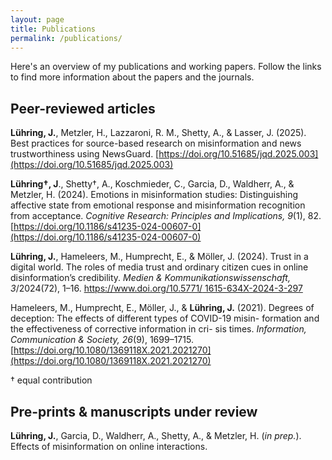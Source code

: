 ```yaml
---
layout: page
title: Publications
permalink: /publications/
---
```


Here's an overview of my publications and working papers. Follow the links to find more information about the papers and the journals.


## Peer-reviewed articles


**Lühring, J.**, Metzler, H., Lazzaroni, R. M., Shetty, A., & Lasser, J. (2025). Best practices for source-based research on misinformation and news trustworthiness using NewsGuard. [https://doi.org/10.51685/jqd.2025.003](https://doi.org/10.51685/jqd.2025.003)

**Lühring†, J**., Shetty†, A., Koschmieder, C., Garcia, D., Waldherr, A., & Metzler, H. (2024). Emotions in misinformation studies: Distinguishing affective state from emotional response and misinformation recognition from acceptance. *Cognitive Research: Principles and Implications, 9*(1), 82. [https://doi.org/10.1186/s41235-024-00607-0](https://doi.org/10.1186/s41235-024-00607-0)

**Lühring, J.**, Hameleers, M., Humprecht, E., & Möller, J. (2024). Trust in a digital world. The roles of media trust and ordinary citizen cues in online disinformation’s credibility. *Medien & Kommunikationswissenschaft, 3*/2024(72), 1–16. [https://www.doi.org/10.5771/ 1615-634X-2024-3-297](https://www.doi.org/10.5771/1615-634X-2024-3-297)

Hameleers, M., Humprecht, E., Möller, J., & **Lühring, J.** (2021). Degrees of deception: The effects of different types of COVID-19 misin- formation and the effectiveness of corrective information in cri- sis times. *Information, Communication & Society, 26*(9), 1699–1715. [https://doi.org/10.1080/1369118X.2021.2021270](https://doi.org/10.1080/1369118X.2021.2021270)


† equal contribution

## Pre-prints & manuscripts under review

**Lühring, J.**, Garcia, D., Waldherr, A., Shetty, A., & Metzler, H. (*in prep.*). Effects of misinformation on online interactions. 